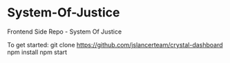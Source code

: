# System-Of-Justice
Frontend Side Repo - System Of Justice 

To get started:
  git clone https://github.com/jslancerteam/crystal-dashboard
  npm install
  npm start

